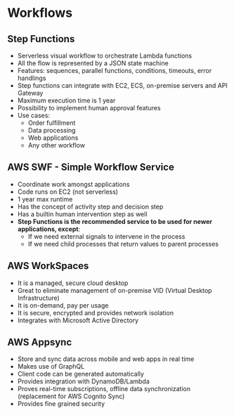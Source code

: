 # Workflows

## Step Functions

- Serverless visual workflow to orchestrate Lambda functions
- All the flow is represented by a JSON state machine
- Features: sequences, parallel functions, conditions, timeouts, error handlings
- Step functions can integrate with EC2, ECS, on-premise servers and API Gateway
- Maximum execution time is 1 year
- Possibility to implement human approval features
- Use cases:
    - Order fulfillment
    - Data processing
    - Web applications
    - Any other workflow

## AWS SWF - Simple Workflow Service

- Coordinate work amongst applications
- Code runs on EC2 (not serverless)
- 1 year max runtime
- Has the concept of activity step and decision step
- Has a builtin human intervention step as well
- **Step Functions is the recommended service to be used for newer applications, except**:
    - If we need external signals to intervene in the process
    - If we need child processes that return values to parent processes

## AWS WorkSpaces

- It is a managed, secure cloud desktop
- Great to eliminate management of on-premise VID (Virtual Desktop Infrastructure)
- It is on-demand, pay per usage
- It is secure, encrypted and provides network isolation
- Integrates with Microsoft Active Directory

## AWS Appsync

- Store and sync data across mobile and web apps in real time
- Makes use of GraphQL
- Client code can be generated automatically
- Provides integration with DynamoDB/Lambda
- Proves real-time subscriptions, offline data synchronization (replacement for AWS Cognito Sync)
- Provides fine grained security



